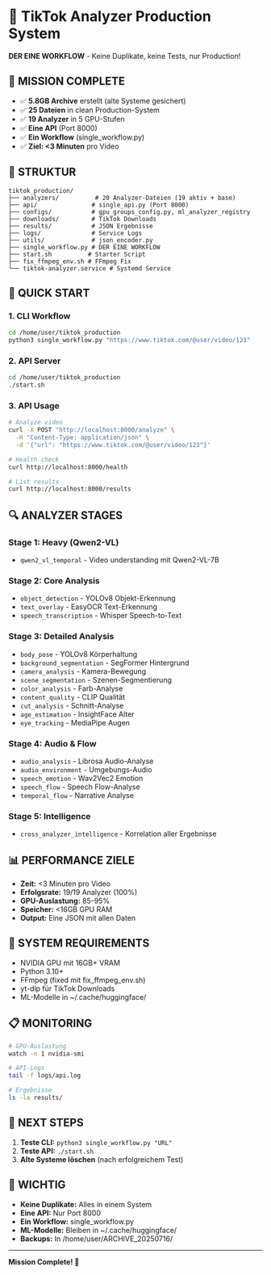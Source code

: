 # 🚀 TikTok Analyzer Production System

**DER EINE WORKFLOW** - Keine Duplikate, keine Tests, nur Production!

## 🎯 MISSION COMPLETE
- ✅ **5.8GB Archive** erstellt (alte Systeme gesichert)
- ✅ **25 Dateien** in clean Production-System
- ✅ **19 Analyzer** in 5 GPU-Stufen
- ✅ **Eine API** (Port 8000)
- ✅ **Ein Workflow** (single_workflow.py)
- ✅ **Ziel: <3 Minuten** pro Video

## 📁 STRUKTUR
```
tiktok_production/
├── analyzers/          # 20 Analyzer-Dateien (19 aktiv + base)
├── api/               # single_api.py (Port 8000)
├── configs/           # gpu_groups_config.py, ml_analyzer_registry
├── downloads/         # TikTok Downloads
├── results/           # JSON Ergebnisse
├── logs/              # Service Logs
├── utils/             # json_encoder.py
├── single_workflow.py # DER EINE WORKFLOW
├── start.sh          # Starter Script
├── fix_ffmpeg_env.sh # FFmpeg Fix
└── tiktok-analyzer.service # Systemd Service
```

## 🚀 QUICK START

### 1. CLI Workflow
```bash
cd /home/user/tiktok_production
python3 single_workflow.py "https://www.tiktok.com/@user/video/123"
```

### 2. API Server
```bash
cd /home/user/tiktok_production
./start.sh
```

### 3. API Usage
```bash
# Analyze video
curl -X POST "http://localhost:8000/analyze" \
  -H "Content-Type: application/json" \
  -d '{"url": "https://www.tiktok.com/@user/video/123"}'

# Health check
curl http://localhost:8000/health

# List results
curl http://localhost:8000/results
```

## 🔍 ANALYZER STAGES

### Stage 1: Heavy (Qwen2-VL)
- `qwen2_vl_temporal` - Video understanding mit Qwen2-VL-7B

### Stage 2: Core Analysis
- `object_detection` - YOLOv8 Objekt-Erkennung
- `text_overlay` - EasyOCR Text-Erkennung
- `speech_transcription` - Whisper Speech-to-Text

### Stage 3: Detailed Analysis
- `body_pose` - YOLOv8 Körperhaltung
- `background_segmentation` - SegFormer Hintergrund
- `camera_analysis` - Kamera-Bewegung
- `scene_segmentation` - Szenen-Segmentierung
- `color_analysis` - Farb-Analyse
- `content_quality` - CLIP Qualität
- `cut_analysis` - Schnitt-Analyse
- `age_estimation` - InsightFace Alter
- `eye_tracking` - MediaPipe Augen

### Stage 4: Audio & Flow
- `audio_analysis` - Librosa Audio-Analyse
- `audio_environment` - Umgebungs-Audio
- `speech_emotion` - Wav2Vec2 Emotion
- `speech_flow` - Speech Flow-Analyse
- `temporal_flow` - Narrative Analyse

### Stage 5: Intelligence
- `cross_analyzer_intelligence` - Korrelation aller Ergebnisse

## 📊 PERFORMANCE ZIELE
- **Zeit:** <3 Minuten pro Video
- **Erfolgsrate:** 19/19 Analyzer (100%)
- **GPU-Auslastung:** 85-95%
- **Speicher:** <16GB GPU RAM
- **Output:** Eine JSON mit allen Daten

## 🔧 SYSTEM REQUIREMENTS
- NVIDIA GPU mit 16GB+ VRAM
- Python 3.10+
- FFmpeg (fixed mit fix_ffmpeg_env.sh)
- yt-dlp für TikTok Downloads
- ML-Modelle in ~/.cache/huggingface/

## 📋 MONITORING
```bash
# GPU-Auslastung
watch -n 1 nvidia-smi

# API-Logs
tail -f logs/api.log

# Ergebnisse
ls -la results/
```

## 🎯 NEXT STEPS
1. **Teste CLI:** `python3 single_workflow.py "URL"`
2. **Teste API:** `./start.sh`
3. **Alte Systeme löschen** (nach erfolgreichem Test)

## 🚨 WICHTIG
- **Keine Duplikate:** Alles in einem System
- **Eine API:** Nur Port 8000
- **Ein Workflow:** single_workflow.py
- **ML-Modelle:** Bleiben in ~/.cache/huggingface/
- **Backups:** In /home/user/ARCHIVE_20250716/

---
**Mission Complete! 🎉**